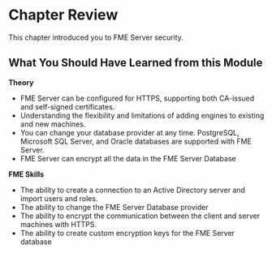 # Chapter Review #

This chapter introduced you to FME Server security.

## What You Should Have Learned from this Module ##

**Theory**



- FME Server can be configured for HTTPS, supporting both CA-issued and self-signed certificates.
- Understanding the flexibility and limitations of adding engines to existing and new machines.
- You can change your database provider at any time. PostgreSQL, Microsoft SQL Server, and Oracle databases are supported with FME Server.
- FME Server can encrypt all the data in the FME Server Database


**FME Skills**

- The ability to create a connection to an Active Directory server and import users and roles.
- The ability to change the FME Server Database provider
- The ability to encrypt the communication between the client and server machines with HTTPS.
- The ability to create custom encryption keys for the FME Server database

